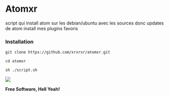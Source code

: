 # Atomxr
script qui install atom sur les debian/ubuntu 
avec les sources donc updates de atom 
install mes plugins favoris 



### Installation
```
git clone https://github.com/xrxrxr/atomxr.git
```

```
cd atomxr 
```
```
sh ./script.sh 
```

![](https://media.giphy.com/media/13twUEuUnCrEju/giphy.gif)

**Free Software, Hell Yeah!**

